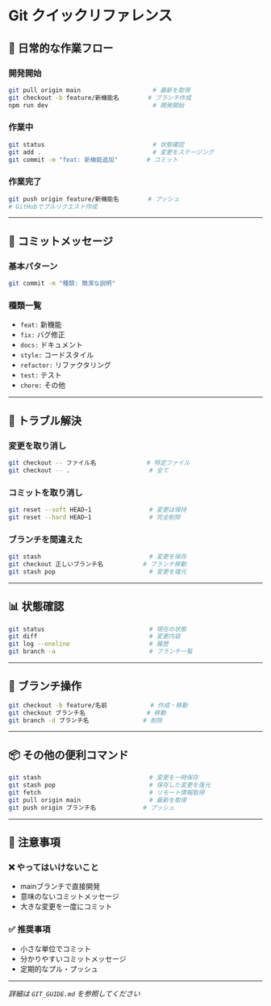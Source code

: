 # Git クイックリファレンス

## 🚀 日常的な作業フロー

### 開発開始
```bash
git pull origin main                    # 最新を取得
git checkout -b feature/新機能名        # ブランチ作成
npm run dev                             # 開発開始
```

### 作業中
```bash
git status                              # 状態確認
git add .                               # 変更をステージング
git commit -m "feat: 新機能追加"        # コミット
```

### 作業完了
```bash
git push origin feature/新機能名        # プッシュ
# GitHubでプルリクエスト作成
```

---

## 📝 コミットメッセージ

### 基本パターン
```bash
git commit -m "種類: 簡潔な説明"
```

### 種類一覧
- `feat:` 新機能
- `fix:` バグ修正
- `docs:` ドキュメント
- `style:` コードスタイル
- `refactor:` リファクタリング
- `test:` テスト
- `chore:` その他

---

## 🔧 トラブル解決

### 変更を取り消し
```bash
git checkout -- ファイル名              # 特定ファイル
git checkout -- .                      # 全て
```

### コミットを取り消し
```bash
git reset --soft HEAD~1                # 変更は保持
git reset --hard HEAD~1                # 完全削除
```

### ブランチを間違えた
```bash
git stash                              # 変更を保存
git checkout 正しいブランチ名           # ブランチ移動
git stash pop                          # 変更を復元
```

---

## 📊 状態確認

```bash
git status                             # 現在の状態
git diff                               # 変更内容
git log --oneline                      # 履歴
git branch -a                          # ブランチ一覧
```

---

## 🌿 ブランチ操作

```bash
git checkout -b feature/名前            # 作成・移動
git checkout ブランチ名                 # 移動
git branch -d ブランチ名               # 削除
```

---

## 📦 その他の便利コマンド

```bash
git stash                              # 変更を一時保存
git stash pop                          # 保存した変更を復元
git fetch                              # リモート情報取得
git pull origin main                   # 最新を取得
git push origin ブランチ名             # プッシュ
```

---

## 🚨 注意事項

### ❌ やってはいけないこと
- mainブランチで直接開発
- 意味のないコミットメッセージ
- 大きな変更を一度にコミット

### ✅ 推奨事項
- 小さな単位でコミット
- 分かりやすいコミットメッセージ
- 定期的なプル・プッシュ

---

*詳細は `GIT_GUIDE.md` を参照してください* 